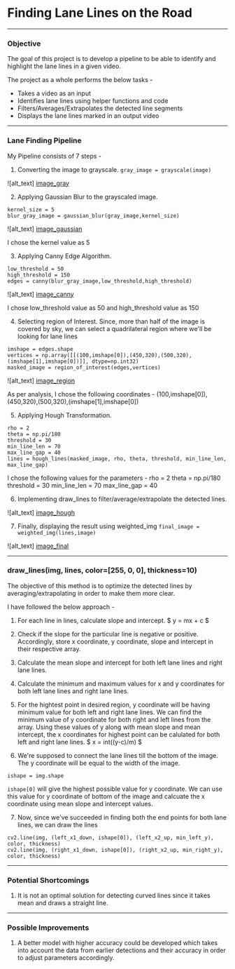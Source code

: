 # **Finding Lane Lines on the Road** 

---
### Objective

The goal of this project is to develop a pipeline to be able to identify and highlight the lane lines in a given video.

The project as a whole performs the below tasks - 
* Takes a video as an input
* Identifies lane lines using helper functions and code
* Filters/Averages/Extrapolates the detected line segments
* Displays the lane lines marked in an output video

[//]: # (Image References)
[image_original]: ./test_images/whiteCarLaneSwitch.jpg "Original"
[image_gray]: ./test_images_output/whiteCarLaneSwitch_gray.jpg "Grayscale"
[image_gaussian]: ./test_images_output/whiteCarLaneSwitch_gaussian_blur.jpg "Gaussian"
[image_canny]: ./test_images_output/whiteCarLaneSwitch_canny_edge_detection.jpg "Canny"
[image_region]: ./test_images_output/whiteCarLaneSwitch_desired_area.jpg "Region of Interest"
[image_Hough]: ./test_images_output/whiteCarLaneSwitch_hough_transform.jpg "Hough Transformation"
[image_Final]: ./test_images_output/whiteCarLaneSwitch_final_output.jpg "Final Image"

---
### Lane Finding Pipeline 

My Pipeline consists of 7 steps - 

1. Converting the image to grayscale. 
``` gray_image = grayscale(image) ```

![alt_text] [image_gray]

2. Applying Gaussian Blur to the grayscaled image.
``` 
kernel_size = 5
blur_gray_image = gaussian_blur(gray_image,kernel_size) 
```

![alt_text] [image_gaussian]

   I chose the kernel value as 5

3. Applying Canny Edge Algorithm.
```
low_threshold = 50
high_threshold = 150
edges = canny(blur_gray_image,low_threshold,high_threshold)
```

![alt_text] [image_canny]

   I chose low_threshold value as 50 and high_threshold value as 150

4. Selecting region of Interest.
   Since, more than half of the image is covered by sky, we can select a quadrilateral region where we'll be looking for lane lines
```
imshape = edges.shape
vertices = np.array([[(100,imshape[0]),(450,320),(500,320),(imshape[1],imshape[0])]], dtype=np.int32)
masked_image = region_of_interest(edges,vertices)
```

![alt_text] [image_region]

   As per analysis, I chose the following coordinates - 
       (100,imshape[0]),(450,320),(500,320),(imshape[1],imshape[0])

5. Applying Hough Transformation.
```
rho = 2
theta = np.pi/180 
threshold = 30
min_line_len = 70 
max_line_gap = 40
lines = hough_lines(masked_image, rho, theta, threshold, min_line_len, max_line_gap)
```
   I chose the following values for the parameters - 
       rho = 2
       theta = np.pi/180 
       threshold = 30
       min_line_len = 70 
       max_line_gap = 40
       
6. Implementing draw_lines to filter/average/extrapolate the detected lines.   

![alt_text] [image_hough]

7. Finally, displaying the result using weighted_img
``` final_image = weighted_img(lines,image) ```

![alt_text] [image_final]

---
### draw_lines(img, lines, color=[255, 0, 0], thickness=10)

The objective of this method is to optimize the detected lines by averaging/extrapolating in order to make them more clear.

I have followed the below approach - 

1. For each line in lines, calculate slope and intercept.
$ y = mx + c $

2. Check if the slope for the particular line is negative or positive. Accordingly, store x coordinate, y coordinate, slope and intercept in their respective array.

3. Calculate the mean slope and intercept for both left lane lines and right lane lines.

4. Calculate the minimum and maximum values for x and y coordinates for both left lane lines and right lane lines.

5. For the hightest point in desired region, y coordinate will be having minimum value for both left and right lane lines.
    We can find the minimum value of y coordinate for both right and left lines from the array.
   Using these values of y along with mean slope and mean intercept, the x coordinates for highest point can be calulated for both left and right lane lines.
$ x = int((y-c)/m) $

6. We're supposed to connect the lane lines till the bottom of the image. The y coordinate will be equal to the width of the image.
``` 
ishape = img.shape 
```
   ``` ishape[0] ``` will give the highest possible value for y coordinate.
   We can use this value for y coordinate of bottom of the image and calcuate the x coordinate using mean slope and intercept values.
  
7. Now, since we've succeeded in finding both the end points for both lane lines, we can draw the lines
```
cv2.line(img, (left_x1_down, ishape[0]), (left_x2_up, min_left_y), color, thickness)
cv2.line(img, (right_x1_down, ishape[0]), (right_x2_up, min_right_y), color, thickness)
```

---
### Potential Shortcomings

1. It is not an optimal solution for detecting curved lines since it takes mean and draws a straight line.

---
### Possible Improvements

1. A better model with higher accuracy could be developed which takes into account the data from earlier detections and their accuracy in order to adjust parameters accordingly.
